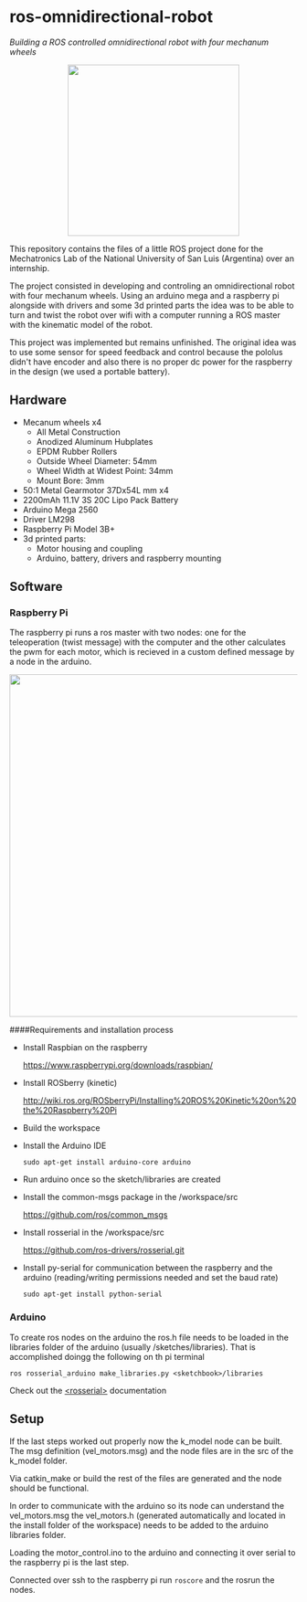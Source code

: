 # ros-omnidirectional-robot

*Building a ROS controlled omnidirectional robot with four mechanum wheels*

<p  align="center">
<img src="/Users/andreser09/Desktop/ros-omnidirectional-robot/Images/carcatbot.jpg" width="300"> </p>

This repository contains the files of a little ROS project done for the Mechatronics Lab of the National University of San Luis (Argentina) over an internship.

The project consisted in developing and controling an omnidirectional robot with four mechanum wheels. Using an arduino mega and a raspberry pi alongside with drivers and some 3d printed parts the idea was to be able to turn and twist the robot over wifi with a computer running a ROS master with the kinematic model of the robot.

This project was implemented but remains unfinished. The original idea was to use some sensor for speed feedback and control because the pololus didn't have encoder and also there is no proper dc power for the raspberry in the design (we used a portable battery).


## Hardware

* Mecanum wheels x4
	* All Metal Construction
	* Anodized Aluminum Hubplates
	* EPDM Rubber Rollers
	* Outside Wheel Diameter: 54mm
	* Wheel Width at Widest Point: 34mm
	* Mount Bore: 3mm
* 50:1 Metal Gearmotor 37Dx54L mm x4
* 2200mAh 11.1V 3S 20C Lipo Pack Battery
* Arduino Mega 2560
* Driver LM298
* Raspberry Pi Model 3B+
* 3d printed parts:
	* Motor housing and coupling
	* Arduino, battery, drivers and raspberry mounting

## Software

### Raspberry Pi

The raspberry pi runs a ros master with two nodes: one for the teleoperation (twist message) with the computer and the other calculates the pwm for each motor, which is recieved in a custom defined message by a node in the arduino.

<p  align="center">
<img src="/Users/andreser09/Desktop/ros-omnidirectional-robot/Images/ros_nodes.jpg" width="600"> </p>

####Requirements and installation process

* Install Raspbian on the raspberry

	<https://www.raspberrypi.org/downloads/raspbian/>

* Install ROSberry (kinetic)

	<http://wiki.ros.org/ROSberryPi/Installing%20ROS%20Kinetic%20on%20the%20Raspberry%20Pi>
	
* Build the workspace
* Install the Arduino IDE

	`sudo apt-get install arduino-core arduino`

* Run arduino once so the sketch/libraries are created
* Install the common-msgs package in the /workspace/src

	<https://github.com/ros/common_msgs>

* Install rosserial in the /workspace/src

	<https://github.com/ros-drivers/rosserial.git>
	
* Install py-serial for communication between the raspberry and the arduino (reading/writing permissions needed and set the baud rate)

	`sudo apt-get install python-serial`

	
### Arduino

To create ros nodes on the arduino the ros.h file needs to be loaded in the libraries folder of the arduino (usually /sketches/libraries).
That is accomplished doingg the following on th pi terminal

`ros rosserial_arduino make_libraries.py <sketchbook>/libraries`

Check out the [&lt;rosserial&gt;](http://wiki.ros.org/rosserial_arduino/Tutorials/Arduino%20IDE%20Setup) documentation

## Setup

If the last steps worked out properly now the k\_model node can be built. The msg definition (vel\_motors.msg) and the node files are in the src of the k\_model folder.

Via catkin_make or build the rest of the files are generated and the node should be functional.

In order to communicate with the arduino so its node can understand the vel\_motors.msg the vel_motors.h (generated automatically and located in the install folder of the workspace) needs to be added to the arduino libraries folder.

Loading the motor_control.ino to the arduino and connecting it over serial to the raspberry pi is the last step.

Connected over ssh to the raspberry pi run `roscore` and the rosrun the nodes.